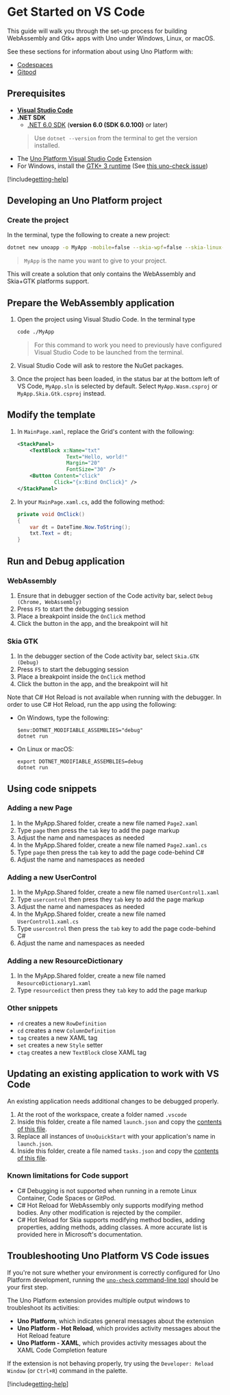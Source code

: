 # Get Started on VS Code

This guide will walk you through the set-up process for building WebAssembly and Gtk+ apps with Uno under Windows, Linux, or macOS.

See these sections for information about using Uno Platform with:
- [Codespaces](features/working-with-codespaces.md)
- [Gitpod](features/working-with-gitpod.md)

## Prerequisites

* [**Visual Studio Code**](https://code.visualstudio.com/)
* **.NET SDK**
    * [.NET 6.0 SDK](https://dotnet.microsoft.com/download/dotnet-core/6.0) (**version 6.0 (SDK 6.0.100)** or later)
    > Use `dotnet --version` from the terminal to get the version installed.
* The [Uno Platform Visual Studio Code](https://marketplace.visualstudio.com/items?itemName=unoplatform.vscode) Extension
* For Windows, install the [GTK+ 3 runtime](https://github.com/tschoonj/GTK-for-Windows-Runtime-Environment-Installer/releases) (See [this uno-check issue](https://github.com/unoplatform/uno.check/issues/12))

[!include[getting-help](use-uno-check-inline.md)]

## Developing an Uno Platform project

### Create the project

In the terminal, type the following to create a new project:

```bash
dotnet new unoapp -o MyApp -mobile=false --skia-wpf=false --skia-linux-fb=false --winui-desktop=false --vscode
```

> `MyApp` is the name you want to give to your project.

This will create a solution that only contains the WebAssembly and Skia+GTK platforms support.

## Prepare the WebAssembly application

1. Open the project using Visual Studio Code. In the terminal type

    ```bash
    code ./MyApp
    ```

    > For this command to work you need to previously have configured Visual Studio Code to be launched from the terminal.

1. Visual Studio Code will ask to restore the NuGet packages.
1. Once the project has been loaded, in the status bar at the bottom left of VS Code, `MyApp.sln` is selected by default. Select `MyApp.Wasm.csproj` or `MyApp.Skia.Gtk.csproj` instead.

## Modify the template

1. In `MainPage.xaml`, replace the Grid's content with the following:

    ```xml
    <StackPanel>
        <TextBlock x:Name="txt"
                    Text="Hello, world!"
                    Margin="20"
                    FontSize="30" />
        <Button Content="click"
                Click="{x:Bind OnClick}" />
    </StackPanel>
    ```

2. In your `MainPage.xaml.cs`, add the following method:

    ```csharp
    private void OnClick()
    {
        var dt = DateTime.Now.ToString();
        txt.Text = dt;
    }
    ```

## Run and Debug application

### WebAssembly
1. Ensure that in debugger section of the Code activity bar, select `Debug (Chrome, WebAssembly)`
1. Press `F5` to start the debugging session
1. Place a breakpoint inside the `OnClick` method
1. Click the button in the app, and the breakpoint will hit

### Skia GTK
1. In the debugger section of the Code activity bar, select `Skia.GTK (Debug)`
1. Press `F5` to start the debugging session
1. Place a breakpoint inside the `OnClick` method
1. Click the button in the app, and the breakpoint will hit

Note that C# Hot Reload is not available when running with the debugger. In order to use C# Hot Reload, run the app using the following:
- On Windows, type the following:
    ```
    $env:DOTNET_MODIFIABLE_ASSEMBLIES="debug"
    dotnet run
    ```
- On Linux or macOS:
    ```
    export DOTNET_MODIFIABLE_ASSEMBLIES=debug
    dotnet run
    ```

## Using code snippets

### Adding a new Page
1. In the MyApp.Shared folder, create a new file named `Page2.xaml`
2. Type `page` then press the `tab` key to add the page markup
3. Adjust the name and namespaces as needed
4. In the MyApp.Shared folder, create a new file named `Page2.xaml.cs`
5. Type `page` then press the `tab` key to add the page code-behind C#
6. Adjust the name and namespaces as needed

### Adding a new UserControl
1. In the MyApp.Shared folder, create a new file named `UserControl1.xaml`
2. Type `usercontrol` then press they `tab` key to add the page markup
3. Adjust the name and namespaces as needed
4. In the MyApp.Shared folder, create a new file named `UserControl1.xaml.cs`
5. Type `usercontrol` then press the `tab` key to add the page code-behind C#
6. Adjust the name and namespaces as needed

### Adding a new ResourceDictionary
1. In the MyApp.Shared folder, create a new file named `ResourceDictionary1.xaml`
2. Type `resourcedict` then press they `tab` key to add the page markup

### Other snippets
* `rd` creates a new `RowDefinition`
* `cd` creates a new `ColumnDefinition`
* `tag` creates a new XAML tag
* `set` creates a new `Style` setter
* `ctag` creates a new `TextBlock` close XAML tag

## Updating an existing application to work with VS Code

An existing application needs additional changes to be debugged properly.

1. At the root of the workspace, create a folder named `.vscode`
2. Inside this folder, create a file named `launch.json` and copy the [contents of this file](https://github.com/unoplatform/uno/blob/master/src/SolutionTemplate/Uno.ProjectTemplates.Dotnet/content/unoapp/.vscode/launch.json).
3. Replace all instances of `UnoQuickStart` with your application's name in `launch.json`.
4. Inside this folder, create a file named `tasks.json` and copy the [contents of this file](https://github.com/unoplatform/uno/blob/master/src/SolutionTemplate/Uno.ProjectTemplates.Dotnet/content/unoapp/.vscode/tasks.json).

### Known limitations for Code support
- C# Debugging is not supported when running in a remote Linux Container, Code Spaces or GitPod.
- C# Hot Reload for WebAssembly only supports modifying method bodies. Any other modification is rejected by the compiler.
- C# Hot Reload for Skia supports modifying method bodies, adding properties, adding methods, adding classes. A more accurate list is provided here in Microsoft's documentation.

## Troubleshooting Uno Platform VS Code issues

If you're not sure whether your environment is correctly configured for Uno Platform development, running the [`uno-check` command-line tool](external/uno.check/doc/using-uno-check.md) should be your first step.

The Uno Platform extension provides multiple output windows to troubleshoot its activities:
- **Uno Platform**, which indicates general messages about the extension
- **Uno Platform - Hot Reload**, which provides activity messages about the Hot Reload feature
- **Uno Platform - XAML**, which provides activity messages about the XAML Code Completion feature

If the extension is not behaving properly, try using the `Developer: Reload Window` (or `Ctrl+R`) command in the palette.

[!include[getting-help](getting-help.md)]
